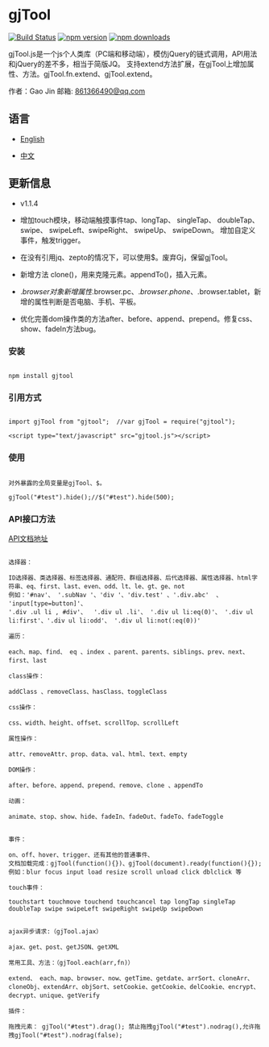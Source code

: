 ﻿# gjTool

[![Build Status](https://travis-ci.org/gjTool/gjTool.svg?branch=master)](https://travis-ci.org/gjTool/gjTool)
[![npm version](https://img.shields.io/npm/v/gjtool.svg)](https://www.npmjs.com/package/gjtool)
[![npm downloads](https://img.shields.io/npm/dm/gjtool.svg)](https://www.npmjs.com/package/gjtool)

gjTool.js是一个js个人类库（PC端和移动端），模仿jQuery的链式调用，API用法和jQuery的差不多，相当于简版JQ。
支持extend方法扩展，在gjTool上增加属性、方法。gjTool.fn.extend、gjTool.extend。

作者：Gao Jin  邮箱: 861366490@qq.com

## 语言


- [English](README.md)

- [中文](README-CN.md)


## 更新信息

- v1.1.4

- 增加touch模块，移动端触摸事件tap、longTap、 singleTap、 doubleTap、 swipe、 swipeLeft、swipeRight、 swipeUp、 swipeDown。
  增加自定义事件，触发trigger。

- 在没有引用jq、zepto的情况下，可以使用$。废弃Gj，保留gjTool。

- 新增方法 clone()，用来克隆元素。appendTo()，插入元素。

- $.browser对象新增属性$.browser.pc、$.browser.phone、$.browser.tablet，新增的属性判断是否电脑、手机、平板。

- 优化完善dom操作类的方法after、before、append、prepend。修复css、show、fadeIn方法bug。


### 安装
```

npm install gjtool

```

### 引用方式
```

import gjTool from "gjtool";  //var gjTool = require("gjtool");
```

```
<script type="text/javascript" src="gjtool.js"></script>

```

### 使用
```

对外暴露的全局变量是gjTool、$。

gjTool("#test").hide();//$("#test").hide(500);

```

### API接口方法
[API文档地址](https://gjtool.github.io/gjToolAPI/)


```

选择器：
 
ID选择器、类选择器、标签选择器、通配符、群组选择器、后代选择器、属性选择器、html字符串、eq、first、last、even、odd、lt、le、gt、ge、not
例如：'#nav'、 '.subNav '、'div '、'div.test' 、'.div.abc'  、 'input[type=button]'、
'.div .ul li , #div'、  '.div ul .li'、 '.div ul li:eq(0)'、 '.div ul li:first'、'.div ul li:odd'、 '.div ul li:not(:eq(0))'

遍历：

each、map、find、 eq 、index 、parent、parents、siblings、prev、next、first、last

class操作：

addClass 、removeClass、hasClass、toggleClass

css操作：

css、width、height、offset、scrollTop、scrollLeft

属性操作：

attr、removeAttr、prop、data、val、html、text、empty

DOM操作：

after、before、append、prepend、remove、clone 、appendTo

动画：

animate、stop、show、hide、fadeIn、fadeOut、fadeTo、fadeToggle


事件：

on、off、hover、trigger、还有其他的普通事件、
文档加载完成：gjTool(function(){})、gjTool(document).ready(function(){});
例如：blur focus input load resize scroll unload click dblclick 等

touch事件：

touchstart touchmove touchend touchcancel tap longTap singleTap doubleTap swipe swipeLeft swipeRight swipeUp swipeDown


ajax异步请求:（gjTool.ajax）

ajax、get、post、getJSON、getXML

常用工具、方法：（gjTool.each(arr,fn)）

extend、 each、map、browser、now、getTime、getdate、arrSort、cloneArr、cloneObj、extendArr、objSort、setCookie、getCookie、delCookie、encrypt、decrypt、unique、getVerify

插件：

拖拽元素： gjTool("#test").drag(); 禁止拖拽gjTool("#test").nodrag(),允许拖拽gjTool("#test").nodrag(false);

